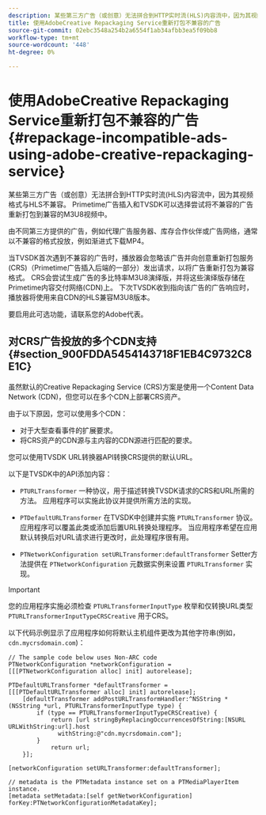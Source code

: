 ```yaml
---
description: 某些第三方广告（或创意）无法拼合到HTTP实时流(HLS)内容流中，因为其视频格式与HLS不兼容。 Primetime广告插入和TVSDK可以选择尝试将不兼容的广告重新打包到兼容的M3U8视频中。
title: 使用AdobeCreative Repackaging Service重新打包不兼容的广告
source-git-commit: 02ebc3548a254b2a6554f1ab34afbb3ea5f09bb8
workflow-type: tm+mt
source-wordcount: '448'
ht-degree: 0%

---
```


# 使用AdobeCreative Repackaging Service重新打包不兼容的广告 {#repackage-incompatible-ads-using-adobe-creative-repackaging-service}

某些第三方广告（或创意）无法拼合到HTTP实时流(HLS)内容流中，因为其视频格式与HLS不兼容。 Primetime广告插入和TVSDK可以选择尝试将不兼容的广告重新打包到兼容的M3U8视频中。

由不同第三方提供的广告，例如代理广告服务器、库存合作伙伴或广告网络，通常以不兼容的格式投放，例如渐进式下载MP4。

当TVSDK首次遇到不兼容的广告时，播放器会忽略该广告并向创意重新打包服务(CRS)（Primetime广告插入后端的一部分）发出请求，以将广告重新打包为兼容格式。 CRS会尝试生成广告的多比特率M3U8演绎版，并将这些演绎版存储在Primetime内容交付网络(CDN)上。 下次TVSDK收到指向该广告的广告响应时，播放器将使用来自CDN的HLS兼容M3U8版本。

要启用此可选功能，请联系您的Adobe代表。

## 对CRS广告投放的多个CDN支持 {#section_900FDDA5454143718F1EB4C9732C8E1C}

虽然默认的Creative Repackaging Service (CRS)方案是使用一个Content Data Network (CDN)，但您可以在多个CDN上部署CRS资产。

由于以下原因，您可以使用多个CDN：

* 对于大型查看事件的扩展要求。
* 将CRS资产的CDN源与主内容的CDN源进行匹配的要求。

您可以使用TVSDK URL转换器API转换CRS提供的默认URL。

以下是TVSDK中的API添加内容：

* `PTURLTransformer` 一种协议，用于描述转换TVSDK请求的CRS和URL所需的方法。 应用程序可以实施此协议并提供所需方法的实现。

* `PTDefaultURLTransformer` 在TVSDK中创建并实施 `PTURLTransformer` 协议。 应用程序可以覆盖此类或添加后置URL转换处理程序。 当应用程序希望在应用默认转换后对URL请求进行更改时，此处理程序很有用。

* `PTNetworkConfiguration setURLTransformer:defaultTransformer` Setter方法提供在 `PTNetworkConfiguration` 元数据实例来设置 `PTURLTransformer` 实现。

>[!IMPORTANT]
>
>您的应用程序实施必须检查 `PTURLTransformerInputType` 枚举和仅转换URL类型 `PTURLTransformerInputTypeCRSCreative` 用于CRS。

以下代码示例显示了应用程序如何将默认主机组件更改为其他字符串(例如， `cdn.mycrsdomain.com`)：

```
// The sample code below uses Non-ARC code 
PTNetworkConfiguration *networkConfiguration = [[[PTNetworkConfiguration alloc] init] autorelease]; 
   
PTDefaultURLTransformer *defaultTransformer = [[[PTDefaultURLTransformer alloc] init] autorelease]; 
    [defaultTransformer addPostURLTransformHandler:^NSString *(NSString *url, PTURLTransformerInputType type) { 
        if (type == PTURLTransformerInputTypeCRSCreative) { 
            return [url stringByReplacingOccurrencesOfString:[NSURL URLWithString:url].host  
              withString:@"cdn.mycrsdomain.com"]; 
        } 
            return url; 
    }]; 
  
[networkConfiguration setURLTransformer:defaultTransformer]; 
   
// metadata is the PTMetadata instance set on a PTMediaPlayerItem instance. 
[metadata setMetadata:[self getNetworkConfiguration] forKey:PTNetworkConfigurationMetadataKey];
```
